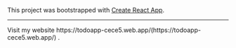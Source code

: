 This project was bootstrapped with [Create React App](https://github.com/facebook/create-react-app).
<hr>
Visit my website https://todoapp-cece5.web.app/(https://todoapp-cece5.web.app/) .

